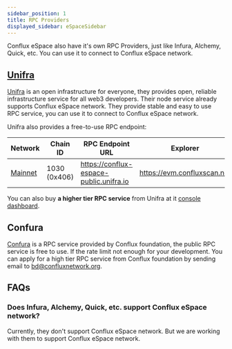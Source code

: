 ```yaml
---
sidebar_position: 1
title: RPC Providers
displayed_sidebar: eSpaceSidebar
---
```


Conflux eSpace also have it's own RPC Providers, just like Infura, Alchemy, Quick, etc. You can use it to connect to Conflux eSpace network.

## [Unifra](https://unifra.io/)

[Unifra](https://unifra.io/) is an open infrastructure for everyone, they provides open, reliable infrastructure service for all web3 developers. Their node service already supports Conflux eSpace network.
They provide stable and easy to use RPC service, you can use it to connect to Conflux eSpace network.

Unifra also provides a free-to-use RPC endpoint:

Network  | Chain ID                | RPC Endpoint URL | Explorer 
-------- | ----------------------- | ------------ |------------ 
[Mainnet](#mainnet) | 1030 (0x406) | <https://conflux-espace-public.unifra.io> | <https://evm.confluxscan.net>

You can also buy **a higher tier RPC service** from Unifra at it [console dashboard](https://console.unifra.io/).

## Confura

[Confura](../../network-endpoints) is a RPC service provided by Conflux foundation, the public RPC service is free to use. If the rate limit not enough for your development. You can apply for a high tier RPC service from Conflux foundation by sending email to [bd@confluxnetwork.org](bd@confluxnetwork.org).

## FAQs

### Does Infura, Alchemy, Quick, etc. support Conflux eSpace network?

Currently, they don't support Conflux eSpace network. But we are working with them to support Conflux eSpace network.